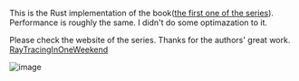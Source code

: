 This is the Rust implementation of the book([the first one of the
series](https://raytracing.github.io/books/RayTracingInOneWeekend.html)).
Performance is roughly the same. I didn't do some optimazation to it.

Please check the website of the series. Thanks for the authors' great work.
[RayTracingInOneWeekend](https://raytracing.github.io/)

![image](pic.png "Generated image")